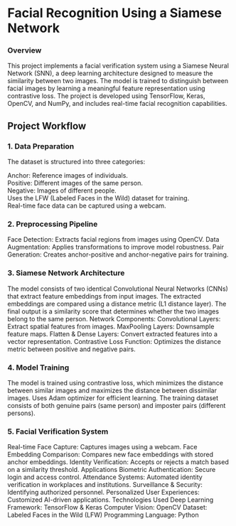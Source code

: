 # Facial Recognition Using a Siamese Network
### Overview
This project implements a facial verification system using a Siamese Neural Network (SNN), a deep learning architecture designed to measure the similarity between two images. The model is trained to distinguish between facial images by learning a meaningful feature representation using contrastive loss. The project is developed using TensorFlow, Keras, OpenCV, and NumPy, and includes real-time facial recognition capabilities.

## Project Workflow
### 1. Data Preparation
The dataset is structured into three categories:

Anchor: Reference images of individuals.                                                                                                     
Positive: Different images of the same person.                                                                                               
Negative: Images of different people.                                                                                              
Uses the LFW (Labeled Faces in the Wild) dataset for training.                                                                               
Real-time face data can be captured using a webcam.                                                                                              

### 2. Preprocessing Pipeline
Face Detection: Extracts facial regions from images using OpenCV.
Data Augmentation: Applies transformations to improve model robustness.
Pair Generation: Creates anchor-positive and anchor-negative pairs for training.
### 3. Siamese Network Architecture
The model consists of two identical Convolutional Neural Networks (CNNs) that extract feature embeddings from input images.
The extracted embeddings are compared using a distance metric (L1 distance layer).
The final output is a similarity score that determines whether the two images belong to the same person.
Network Components:
Convolutional Layers: Extract spatial features from images.
MaxPooling Layers: Downsample feature maps.
Flatten & Dense Layers: Convert extracted features into a vector representation.
Contrastive Loss Function: Optimizes the distance metric between positive and negative pairs.
### 4. Model Training
The model is trained using contrastive loss, which minimizes the distance between similar images and maximizes the distance between dissimilar images.
Uses Adam optimizer for efficient learning.
The training dataset consists of both genuine pairs (same person) and imposter pairs (different persons).
### 5. Facial Verification System
Real-time Face Capture: Captures images using a webcam.
Face Embedding Comparison: Compares new face embeddings with stored anchor embeddings.
Identity Verification: Accepts or rejects a match based on a similarity threshold.
Applications
Biometric Authentication: Secure login and access control.
Attendance Systems: Automated identity verification in workplaces and institutions.
Surveillance & Security: Identifying authorized personnel.
Personalized User Experiences: Customized AI-driven applications.
Technologies Used
Deep Learning Framework: TensorFlow & Keras
Computer Vision: OpenCV
Dataset: Labeled Faces in the Wild (LFW)
Programming Language: Python
